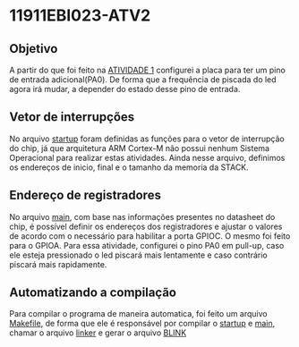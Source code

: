# 11911EBI023-ATV2

## Objetivo

A partir do que foi feito na [ATIVIDADE 1](https://github.com/larissalmaguiar/11911EBI023-ATV1) configurei a placa para ter um pino de entrada adicional(PA0). De forma que a frequência de piscada do led agora irá mudar, a depender do estado desse pino de entrada.

## Vetor de interrupções 
No arquivo [startup](src/startup.c) foram definidas as funções para o vetor de interrupção do chip, já que arquitetura ARM Cortex-M não possui nenhum Sistema Operacional para realizar estas atividades.
Ainda nesse arquivo, definimos os endereços de inicio, final e o tamanho da memoria da STACK. 

## Endereço de registradores 

No arquivo [main](src/main.c), com base nas informações presentes no datasheet do chip, é possível definir os endereços dos registradores e ajustar o valores de acordo com o necessário para habilitar a porta GPIOC. O mesmo foi feito para o GPIOA. Para essa atividade, configurei o pino PA0 em pull-up, caso ele esteja pressionado o led piscará mais lentamente e caso contrário piscará mais rapidamente. 


## Automatizando a compilação 
Para compilar o programa de maneira automatica, foi feito um arquivo [Makefile](src/Makefile), de forma que ele é responsável por compilar o [startup](src/startup.c) e [main](src/main.c), chamar o arquivo [linker](src/stm32f411-rom.ld) e gerar o arquivo [BLINK](src/blinky.elfarm-none-eabi-objcopy)
